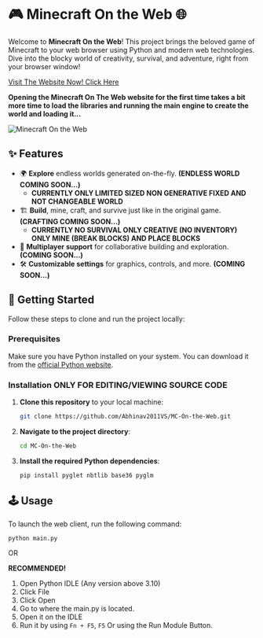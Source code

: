 # 🎮 Minecraft On the Web 🌐

Welcome to **Minecraft On the Web**! This project brings the beloved game of Minecraft to your web browser using Python and modern web technologies. Dive into the blocky world of creativity, survival, and adventure, right from your browser window!

[Visit The Website Now! Click Here](https://mc-otw.pages.dev)

**Opening the Minecraft On The Web website for the first time takes a bit more time to load the libraries and running the main engine to create the world and loading it...**

![Minecraft On the Web](https://mc-otw.pages.dev/path/to/screenshot.png)

## ✨ Features

- 🌍 **Explore** endless worlds generated on-the-fly. **(ENDLESS WORLD COMING SOON...)**
    - **CURRENTLY ONLY LIMITED SIZED NON GENERATIVE FIXED AND NOT CHANGEABLE WORLD**
- 🏗️ **Build**, mine, craft, and survive just like in the original game. **(CRAFTING COMING SOON...)**
    - **CURRENTLY NO SURVIVAL ONLY CREATIVE (NO INVENTORY) ONLY MINE (BREAK BLOCKS) AND PLACE BLOCKS**
- 🤝 **Multiplayer support** for collaborative building and exploration. **(COMING SOON...)**
- 🛠️ **Customizable settings** for graphics, controls, and more. **(COMING SOON...)**

## 🚀 Getting Started

Follow these steps to clone and run the project locally:

### Prerequisites

Make sure you have Python installed on your system. You can download it from the [official Python website](https://www.python.org/downloads/).

### Installation ONLY FOR EDITING/VIEWING SOURCE CODE

1. **Clone this repository** to your local machine:

    ```bash
    git clone https://github.com/Abhinav2011VS/MC-On-the-Web.git
    ```

2. **Navigate to the project directory**:

    ```bash
    cd MC-On-the-Web
    ```

3. **Install the required Python dependencies**:

    ```bash
    pip install pyglet nbtlib base36 pyglm
    ```

## 🕹️ Usage

To launch the web client, run the following command:

```bash
python main.py
```

OR

**RECOMMENDED!**
1. Open Python IDLE (Any version above 3.10)
2. Click File
3. Click Open
4. Go to where the main.py is located.
5. Open it on the IDLE
6. Run it by using `Fn + F5`, `F5` Or using the Run Module Button.
